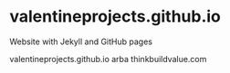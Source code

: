 # valentineprojects.github.io

Website with Jekyll and GitHub pages

valentineprojects.github.io arba thinkbuildvalue.com

